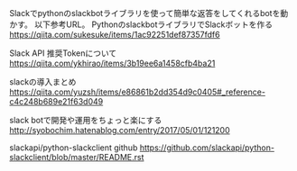 Slackでpythonのslackbotライブラリを使って簡単な返答をしてくれるbotを動かす。
以下参考URL。
PythonのslackbotライブラリでSlackボットを作る
https://qiita.com/sukesuke/items/1ac92251def87357fdf6

Slack API 推奨Tokenについて
https://qiita.com/ykhirao/items/3b19ee6a1458cfb4ba21

slackの導入まとめ
https://qiita.com/yuzsh/items/e86861b2dd354d9c0405#_reference-c4c248b689e21f63d049

slack botで開発や運用をちょっと楽にする
http://syobochim.hatenablog.com/entry/2017/05/01/121200

slackapi/python-slackclient github
https://github.com/slackapi/python-slackclient/blob/master/README.rst
